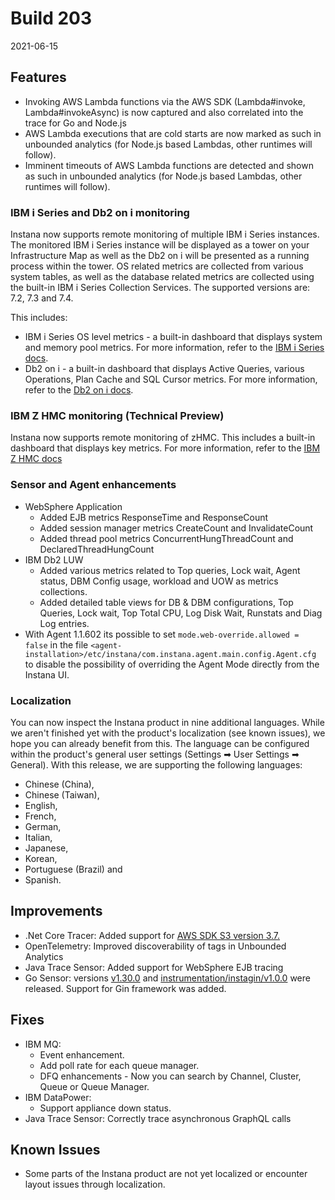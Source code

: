 # Build 203

2021-06-15

## Features

- Invoking AWS Lambda functions via the AWS SDK (Lambda#invoke, Lambda#invokeAsync) is now captured and also correlated into the trace for Go and Node.js
- AWS Lambda executions that are cold starts are now marked as such in unbounded analytics (for Node.js based Lambdas, other runtimes will follow).
- Imminent timeouts of AWS Lambda functions are detected and shown as such in unbounded analytics (for Node.js based Lambdas, other runtimes will follow).

### IBM i Series and Db2 on i monitoring

Instana now supports remote monitoring of multiple IBM i Series instances.
The monitored IBM i Series instance will be displayed as a tower on your Infrastructure Map as well as the Db2 on i will be presented as a running process within the tower.
OS related metrics are collected from various system tables, as well as the database related metrics are collected using the built-in IBM i Series Collection Services.
The supported versions are: 7.2, 7.3 and 7.4.

This includes:

- IBM i Series OS level metrics - a built-in dashboard that displays system and memory pool metrics. For more information, refer to the [IBM i Series docs](https://www.instana.com/docs/ecosystem/ibmios/).
- Db2 on i - a built-in dashboard that displays Active Queries, various Operations, Plan Cache and SQL Cursor metrics. For more information, refer to the [Db2 on i docs](https://www.instana.com/docs/ecosystem/ibmidb2/).

### IBM Z HMC monitoring (Technical Preview)

Instana now supports remote monitoring of zHMC. This includes a built-in dashboard that displays key metrics. For more information, refer to the [IBM Z HMC docs](https://www.instana.com/docs/ecosystem/zHMC/)

### Sensor and Agent enhancements

- WebSphere Application
  - Added EJB metrics ResponseTime and ResponseCount
  - Added session manager metrics CreateCount and InvalidateCount
  - Added thread pool metrics ConcurrentHungThreadCount and DeclaredThreadHungCount
- IBM Db2 LUW
  - Added various metrics related to Top queries, Lock wait, Agent status, DBM Config usage, workload and UOW as metrics collections.
  - Added detailed table views for DB & DBM configurations, Top Queries, Lock wait, Top Total CPU, Log Disk Wait, Runstats and Diag Log entries.
- With Agent 1.1.602 its possible to set `mode.web-override.allowed = false` in the file `<agent-installation>/etc/instana/com.instana.agent.main.config.Agent.cfg` to disable the possibility of overriding the Agent Mode directly from the Instana UI.

### Localization

You can now inspect the Instana product in nine additional languages. While we aren't finished yet with the product's localization (see known issues), we hope you can already benefit from this. The language can be configured within the product's general user settings (Settings ➡ User Settings ➡ General). With this release, we are supporting the following languages:

- Chinese (China),
- Chinese (Taiwan),
- English,
- French,
- German,
- Italian,
- Japanese,
- Korean,
- Portuguese (Brazil) and
- Spanish.

## Improvements

- .Net Core Tracer: Added support for [AWS SDK S3 version 3.7.](https://www.nuget.org/packages/AWSSDK.S3/3.7.0.32)
- OpenTelemetry: Improved discoverability of tags in Unbounded Analytics
- Java Trace Sensor: Added support for WebSphere EJB tracing
- Go Sensor: versions [v1.30.0](https://github.com/instana/go-sensor/releases/tag/v1.30.0) and [instrumentation/instagin/v1.0.0](https://github.com/instana/go-sensor/releases/tag/instrumentation%2Finstagin%2Fv1.0.0) were released. Support for Gin framework was added.

## Fixes

- IBM MQ:
  - Event enhancement.
  - Add poll rate for each queue manager.
  - DFQ enhancements - Now you can search by Channel, Cluster, Queue or Queue Manager.
- IBM DataPower:
  - Support appliance down status.
- Java Trace Sensor: Correctly trace asynchronous GraphQL calls

## Known Issues

- Some parts of the Instana product are not yet localized or encounter layout issues through localization.
